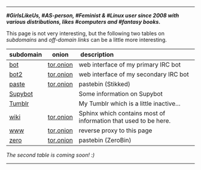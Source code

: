 <!DOCTYPE html>
<html>
<head>
<meta charset="UTF-8" />
<!-- <meta http-equiv="refresh" content="60" /> -->
<!-- <meta name="description" content="" /> -->
<meta name="author" content="Mikaela Suomalainen" />
<link rel="canonical" href="http://mikaela.info/index.html">
<title>Mikaela Suomalainen</title>
<link rel="stylesheet" type="text/css" href="css.css" />
</head>
<body>

* * * * *

***#GirlsLikeUs, #AS-person, #Feminist & #Linux user since 2008 with
various distributions, likes #computers and #fantasy books.***

This page is not very interesting, but the following two tables on
*subdomains* and *off-domain links* can be a little more interesting.

| subdomain | onion | description |
|:----------|:-----:|:------------|
| [bot](https://bot.mikaela.info) | [tor.onion](http://mjltqllkii2pbosu.onion) | web interface of my primary IRC bot |
| [bot2](https://bot2.mikaela.info) | [tor.onion](http://l3kyuvv3ezxzguld.onion) | web interface of my secondary IRC bot |
| [paste](https://paste.mikaela.info) | [tor.onion](http://7oup7vkdk4cecwnr.onion) | pastebin (Stikked) |
| [Supybot](http://supybot.mikaela.info) |   | Some information on Supybot |
| [Tumblr](http://tumblr.mikaela.info) |   | My Tumblr which is a little inactive… |
| [wiki](https://wiki.mikaela.info) | [tor.onion](http://np32q5bveyvuv4fv.onion) | Sphinx which contains most of information that used to be here. |
| [www](https://www.mikaela.info/) | [tor.onion](http://x25kqpwrh6ztytlw.onion) | reverse proxy to this page |
| [zero](https://zero.mikaela.info) | [tor.onion](http://vjplyzqvgu4vw6ll.onion) | pastebin (ZeroBin)

*The second table is coming soon! :)*

* * * * *

</body>
</html>
